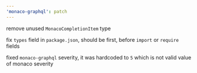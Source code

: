 ```yaml
---
'monaco-graphql': patch
---
```


remove unused `MonacoCompletionItem` type

fix `types` field in `package.json`, should be first, before `import` or `require` fields

fixed `monaco-graphql` severity, it was hardcoded to `5` which is not valid value of monaco severity
